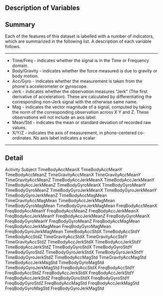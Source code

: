 ## Description of Variables

## Summary

Each of the features of this dataset is labelled with a number of indicators, which are summarized in the following list.  A description of each variable follows.

--------------------------------------------------------------------------------
* Time/Freq - indicates whether the signal is in the Time or Frequency domain.
* Body/Gravity - indicates whether the force measured is due to gravity or body motion.
* Acc/Gyro - indicates whether the measurement is taken from the phone's accelerometer or gyroscope.
* Jerk - indicates whether the observation measures "Jerk" (The first derivative of acceleration).  These are calculated by differentiating the corresponding non-Jerk signal with the otherwise same name.
* Mag - indicates the vector magnitude of a signal, computed by taking the norm of the corresponding observation across X Y and Z.  These observations will not include an axis label.
* Mean/Std - indicates the mean or standard deviation of recorded raw values.
* X/Y/Z - indicates the axis of measurement, in phone-centered co-ordinates.  No axis label indicates a scalar
--------------------------------------------------------------------------------

## Detail

Activity
Subject
TimeBodyAccMeanX
TimeBodyAccMeanY
TimeBodyAccMeanZ
TimeGravityAccMeanX
TimeGravityAccMeanY
TimeGravityAccMeanZ
TimeBodyAccJerkMeanX
TimeBodyAccJerkMeanY
TimeBodyAccJerkMeanZ
TimeBodyGyroMeanX
TimeBodyGyroMeanY
TimeBodyGyroMeanZ
TimeBodyGyroJerkMeanX
TimeBodyGyroJerkMeanY
TimeBodyGyroJerkMeanZ
TimeBodyAccMagMean
TimeGravityAccMagMean
TimeBodyAccJerkMagMean
TimeBodyGyroMagMean
TimeBodyGyroJerkMagMean
FreqBodyAccMeanX
FreqBodyAccMeanY
FreqBodyAccMeanZ
FreqBodyAccJerkMeanX
FreqBodyAccJerkMeanY
FreqBodyAccJerkMeanZ
FreqBodyGyroMeanX
FreqBodyGyroMeanY
FreqBodyGyroMeanZ
FreqBodyAccMagMean
FreqBodyAccJerkMagMean
FreqBodyGyroMagMean
FreqBodyGyroJerkMagMean
TimeBodyAccStdX
TimeBodyAccStdY
TimeBodyAccStdZ
TimeGravityAccStdX
TimeGravityAccStdY
TimeGravityAccStdZ
TimeBodyAccJerkStdX
TimeBodyAccJerkStdY
TimeBodyAccJerkStdZ
TimeBodyGyroStdX
TimeBodyGyroStdY
TimeBodyGyroStdZ
TimeBodyGyroJerkStdX
TimeBodyGyroJerkStdY
TimeBodyGyroJerkStdZ
TimeBodyAccMagStd
TimeGravityAccMagStd
TimeBodyAccJerkMagStd
TimeBodyGyroMagStd
TimeBodyGyroJerkMagStd
FreqBodyAccStdX
FreqBodyAccStdY
FreqBodyAccStdZ
FreqBodyAccJerkStdX
FreqBodyAccJerkStdY
FreqBodyAccJerkStdZ
FreqBodyGyroStdX
FreqBodyGyroStdY
FreqBodyGyroStdZ
FreqBodyAccMagStd
FreqBodyAccJerkMagStd
FreqBodyGyroMagStd
FreqBodyGyroJerkMagStd
